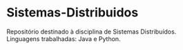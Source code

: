 # Sistemas-Distribuidos
Repositório destinado à disciplina de Sistemas Distribuídos.\
Linguagens trabalhadas: Java e Python.
